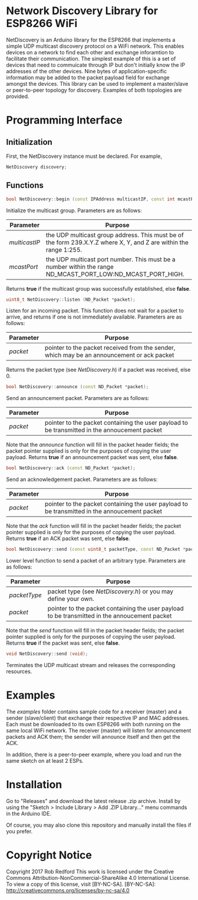 # Network Discovery Library for ESP8266 WiFi
NetDiscovery is an Arduino library for the ESP8266 that implements a simple UDP multicast discovery protocol on a WiFi network.
This enables devices on a network to find each other and exchange inforamtion to facilitate their communication.
The simplest example of this is a set of devices that need to commuicate through IP but don't
initially know the IP addresses of the other devices.
Nine bytes of application-specific information may be added to the packet payload field for exchange amongst the devices.
This library can be used to implement a master/slave or peer-to-peer topology for discovery. 
Examples of both topologies are provided.

# Programming Interface
## Initialization
First, the NetDiscovery instance must be declared. For example,
```C++
NetDiscovery discovery;
```
## Functions
```C++
bool NetDiscovery::begin (const IPAddress multicastIP, const int mcastPort);
```
Initialize the multicast group.
Parameters are as follows:

|Parameter|Purpose|
|---|---|
|_multicastIP_|the UDP multicast group address. This must be of the form 239.X.Y.Z where X, Y, and Z are within the range 1:255.|
|_mcastPort_|the UDP multicast port number. This must be a number within the range ND_MCAST_PORT_LOW:ND_MCAST_PORT_HIGH.| 

Returns __true__ if the multicast group was successfully established, else __false__.

```C++
uint8_t NetDiscovery::listen (ND_Packet *packet);
```

Listen for an incoming packet. This function does not wait for a packet to arrive, and returns if one is not immediately available.
Parameters are as follows:

|Parameter|Purpose|
|---|---|
|_packet_|pointer to the packet received from the sender, which may be an announcement or ack packet

Returns the packet type (see _NetDiscovery.h_) if a packet was received, else 0.

```C++
bool NetDiscovery::announce (const ND_Packet *packet);
```

Send an announcement packet.
Parameters are as follows:

|Parameter|Purpose|
|---|---|
|_packet_|pointer to the packet containing the user payload to be transmitted in the annoucement packet|

Note that the _announce_ function will fill in the packet header fields;
the packet pointer supplied is only for the purposes of copying the user payload.
Returns __true__ if an announcement packet was sent, else __false__.

```C++
bool NetDiscovery::ack (const ND_Packet *packet);
```

Send an acknowledgement packet.
Parameters are as follows:

|Parameter|Purpose|
|---|---|
|_packet_|pointer to the packet containing the user payload to be transmitted in the annoucement packet|

Note that the _ack_ function will fill in the packet header fields;
the packet pointer supplied is only for the purposes of copying the user payload.
Returns __true__ if an ACK packet was sent, else __false__.

```C++
bool NetDiscovery::send (const uint8_t packetType, const ND_Packet *packet);
```

Lower level function to send a packet of an arbitrary type.
Parameters are as follows:

|Parameter|Purpose|
|---|---|
|_packetType_|packet type (see _NetDiscovery.h_) or you may define your own.|
|_packet_|pointer to the packet containing the user payload to be transmitted in the annoucement packet|

Note that the _send_ function will fill in the packet header fields;
the packet pointer supplied is only for the purposes of copying the user payload.
Returns __true__ if the packet was sent, else __false__.

```C++
void NetDiscovery::send (void);
```

Terminates the UDP multicast stream and releases the corresponding resources.


# Examples
The _examples_ folder contains sample code for a receiver (master) and a sender (slave/client) that exchange their respective IP and MAC addresses.
Each must be downloaded to its own ESP8266 with both running on the same local WiFi network.
The receiver (master) will listen for announcement packets and ACK them;
the sender will announce itself and then get the ACK.

In addition, there is a peer-to-peer example, where you load and run the same sketch on at least 2 ESPs.

# Installation

Go to "Releases" and download the latest release .zip archive.
Install by using the "Sketch > Include Library > Add .ZIP Library..." menu commands in the Arduino IDE.

Of course, you may also clone this repository and manually install the files if you prefer.

# Copyright Notice

Copyright 2017 Rob Redford
This work is licensed under the Creative Commons Attribution-NonCommercial-ShareAlike 4.0 International License.
To view a copy of this license, visit [BY-NC-SA].
[BY-NC-SA]: http://creativecommons.org/licenses/by-nc-sa/4.0
